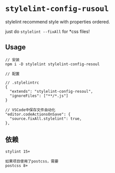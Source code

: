 # `stylelint-config-rusoul`

stylelint recommend style with properties ordered.

just do `stylelint --fixAll` for *css files!

## Usage

```
// 安装
npm i -D stylelint stylelint-config-resoul

// 配置

// .stylelintrc
{
  "extends": "stylelint-config-resoul",
  "ignoreFiles": ["**/*.js"]
}

```

```
// VSCode中保存文件自动化
"editor.codeActionsOnSave": {
  "source.fixAll.stylelint": true,
},

```

## 依赖

```
stylint 15+

如果项目使用了postcss，需要
postcss 8+

```
